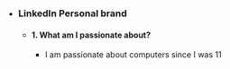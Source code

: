 - ### LinkedIn Personal brand
	- #### 1. What am I passionate about?
		- I am passionate about computers since I was 11